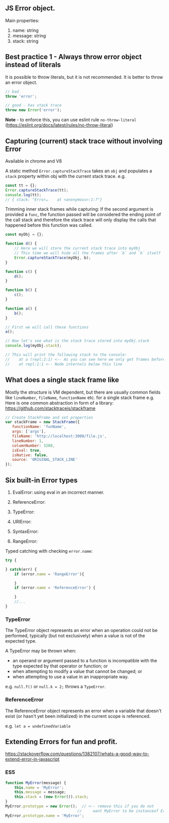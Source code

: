 
## JS Error object.

Main properties:
1. name: string
2. message: string
3. stack: string

## Best practice 1 - Always throw error object instead of literals

It is possible to throw literals, but it is not recommended. It is better to throw an error object.

```js
// bad
throw 'error';

// good - has stack trace
throw new Error('error');
```
**Note** - to enforce this, you can use eslint rule `no-throw-literal` (https://eslint.org/docs/latest/rules/no-throw-literal)



## Capturing (current) stack trace without involving Error

Available in chrome and V8

A static method `Error.captureStackTrace` takes an `obj` and populates a `stack` property
within obj with the current stack trace. e.g.
```js
const tt = {};
Error.captureStackTrace(tt);
console.log(tt);
// { stack: "Error↵    at <anonymous>:1:7"}
```

Trimming inner stack frames while capturing:
If the second argument is provided a `func`, the function passed will be considered the ending point of the call stack and therefore the stack trace will only display the calls that happened before this function was called.

```js
const myObj = {};

function d() {
    // Here we will store the current stack trace into myObj
    // This time we will hide all the frames after `b` and `b` itself
    Error.captureStackTrace(myObj, b);
}

function c() {
    d();
}

function b() {
    c();
}

function a() {
    b();
}

// First we will call these functions
a();

// Now let's see what is the stack trace stored into myObj.stack
console.log(myObj.stack);

// This will print the following stack to the console:
//    at a (repl:2:1) <-- As you can see here we only get frames before `b` was called
//    at repl:1:1 <-- Node internals below this line
```

## What does a single stack frame like

Mostly the structure is VM dependent, but there are usually common fields
 like `lineNumber`, `fileName`, `functionName` etc. for a single stack frame 
 e.g.
 Here is one common abstraction in form of a library:
 https://github.com/stacktracejs/stackframe
 ```js
 // Create StackFrame and set properties
var stackFrame = new StackFrame({
    functionName: 'funName',
    args: ['args'],
    fileName: 'http://localhost:3000/file.js',
    lineNumber: 1,
    columnNumber: 3288, 
    isEval: true,
    isNative: false,
    source: 'ORIGINAL_STACK_LINE'
});
 ```


## Six built-in Error types

1. EvalError: using eval in an incorrect manner.

2. ReferenceError:

3. TypeError:

4. URIError:

5. SyntaxError:

6. RangeError:

Typed catching with checking `error.name`:
```js
try {

} catch(err) {
    if (error.name = 'RangeError'){

    }
    if (error.name = 'ReferenceError') {

    }
    //...
}
```

### TypeError

The TypeError object represents an error when an operation could not be performed, typically (but not exclusively) when a value is not of the expected type.

A TypeError may be thrown when:

* an operand or argument passed to a function is incompatible with the type expected by that operator or function; or
* when attempting to modify a value that cannot be changed; or
* when attempting to use a value in an inappropriate way.

e.g. 
`null.f()` or `null.k = 2;` throws a `TypeError`.

### ReferenceError

The ReferenceError object represents an error when a variable that doesn't exist (or hasn't yet been initialized) in the current scope is referenced.

e.g.
`let a = undefinedVariable`

## Extending Errors for fun and profit.

https://stackoverflow.com/questions/1382107/whats-a-good-way-to-extend-error-in-javascript

### ES5

```js
function MyError(message) {
    this.name = 'MyError';
    this.message = message;
    this.stack = (new Error()).stack;
}
MyError.prototype = new Error();  // <-- remove this if you do not 
                                //     want MyError to be instanceof Error
MyError.prototype.name = 'MyError';
```